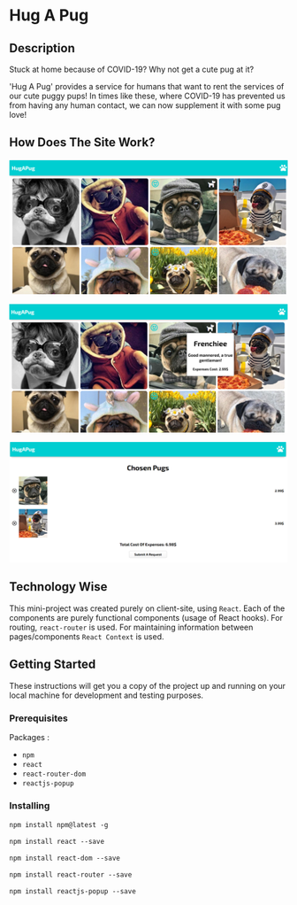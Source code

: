 # Hug A Pug
## Description

Stuck at home because of COVID-19? Why not get a cute pug at it?

'Hug A Pug' provides a service for humans that want to rent the services of our cute puggy pups! In times like these, where COVID-19 has prevented us from having any human contact, we can now supplement it with some pug love!
## How Does The Site Work?

![Choose the pug you want to rent his services by clicking the left upper button (heart emoji)](examples/example1.png)

![Each of the pugs has a 'more info' popup with a short explanation and the cost of his/hers expenses ](examples/example2.png)

![Clicking on the paw icon on the header leads to the 'cart' page where the pugs you chose appear and the total expenses cost. You can now submit a request or edit the 'cart' to your wishing](examples/example3.png)
## Technology Wise

This mini-project was created purely on client-site, using `React`. 
Each of the components are purely functional components (usage of React hooks).
For routing, `react-router` is used. 
For maintaining information between pages/components `React Context` is used.



## Getting Started

These instructions will get you a copy of the project up and running on your local machine for development and testing purposes.
### Prerequisites
Packages :
* `npm`
* `react`
* `react-router-dom`
* `reactjs-popup`
### Installing
```
npm install npm@latest -g
```
``` 
npm install react --save
```
```
npm install react-dom --save
```
```
npm install react-router --save
```
```
npm install reactjs-popup --save
```
